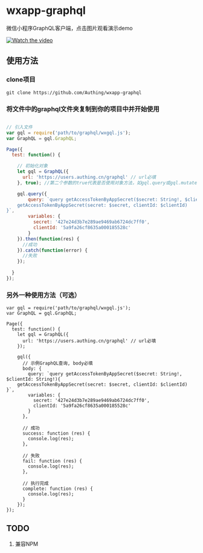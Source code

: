 # wxapp-graphql

微信小程序GraphQL客户端，点击图片观看演示demo

[![Watch the video](https://usercontents.authing.cn/20180528-184211@2x.png)](https://usercontents.authing.cn/20180528-183158-HD.mp4)

## 使用方法

### clone项目

``` shell
git clone https://github.com/Authing/wxapp-graphql
```

### 将文件中的graphql文件夹复制到你的项目中并开始使用

``` javascript

// 引入文件
var gql = require('path/to/graphql/wxgql.js');
var GraphQL = gql.GraphQL;

Page({
  test: function() {

    // 初始化对象
    let gql = GraphQL({
      url: 'https://users.authing.cn/graphql' // url必填 
    }, true); //第二个参数的true代表是否使用对象方法，如gql.query或gql.mutate，默认是函数方法，如gql({body: {query: '', variables: {}}})，建议写true，为true时可以使用promise

    gql.query({
        query: `query getAccessTokenByAppSecret($secret: String!, $clientId: String!){
    getAccessTokenByAppSecret(secret: $secret, clientId: $clientId)
}`,
        variables: {
          secret: '427e24d3b7e289ae9469ab6724dc7ff0',
          clientId: '5a9fa26cf8635a000185528c'
        }
    }).then(function(res) {
      //成功
    }).catch(function(error) {
      //失败
    });
    
  }
});

```

### 另外一种使用方法（可选）

``` shell
var gql = require('path/to/graphql/wxgql.js');
var GraphQL = gql.GraphQL;

Page({
  test: function() {
    let gql = GraphQL({
      url: 'https://users.authing.cn/graphql' // url必填 
    });
    
    gql({
      // 示例GraphQL查询, body必填
      body: {
        query: `query getAccessTokenByAppSecret($secret: String!, $clientId: String!){
    getAccessTokenByAppSecret(secret: $secret, clientId: $clientId)
}`,
        variables: {
          secret: '427e24d3b7e289ae9469ab6724dc7ff0',
          clientId: '5a9fa26cf8635a000185528c'
        }
      },

      // 成功
      success: function (res) {
        console.log(res);
      },

      // 失败
      fail: function (res) {
        console.log(res);
      },

      // 执行完成
      complete: function (res) {
        console.log(res);
      }
    });
});
```

## TODO

1. 兼容NPM

